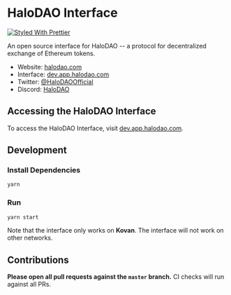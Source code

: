# HaloDAO Interface

[![Styled With Prettier](https://img.shields.io/badge/code_style-prettier-ff69b4.svg)](https://prettier.io/)

An open source interface for HaloDAO -- a protocol for decentralized exchange of Ethereum tokens.

- Website: [halodao.com](https://halodao.com/)
- Interface: [dev.app.halodao.com](https://dev.app.halodao.com)
- Twitter: [@HaloDAOOfficial](https://twitter.com/HaloDAOFinance)
- Discord: [HaloDAO](https://discord.gg/uAgZvXg7)

## Accessing the HaloDAO Interface

To access the HaloDAO Interface, visit [dev.app.halodao.com](https://dev.app.halodao.com).

## Development

### Install Dependencies

```bash
yarn
```

### Run

```bash
yarn start
```

Note that the interface only works on **Kovan**.
The interface will not work on other networks.

## Contributions

**Please open all pull requests against the `master` branch.**
CI checks will run against all PRs.
